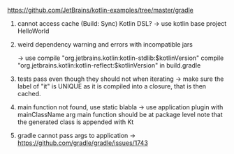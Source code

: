 https://github.com/JetBrains/kotlin-examples/tree/master/gradle

1. cannot access cache (Build: Sync)
    Kotlin DSL?
    -> use kotlin base project HelloWorld
    
2. weird dependency warning and errors with incompatible jars

    -> use   compile "org.jetbrains.kotlin:kotlin-stdlib:$kotlinVersion"
             compile "org.jetbrains.kotlin:kotlin-reflect:$kotlinVersion"
       in build.gradle

3. tests pass even though they should not when iterating
    -> make sure the label of "it" is UNIQUE
        as it is compiled into a closure, that is then cached.

4. main function not found, use static blabla
    -> use application plugin with mainClassName arg
       main function should be at package level
       note that the generated class is appended with Kt

5. gradle cannot pass args to application
    -> https://github.com/gradle/gradle/issues/1743
